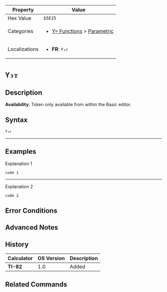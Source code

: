 | Property      | Value |
|---------------|-------|
| Hex Value     | `$5E25`|
| Categories    | <ul><li>[Y= Functions](<../categories/Y= Functions.md>) > [Parametric](<../categories/Y= Functions.md#Parametric>)</li></ul> |
| Localizations | <ul><li><b>FR</b>: `Y₃ᴛ`</li></ul> |

# `Y₃ᴛ`

## Description



<b>Availability</b>: Token only available from within the Basic editor.

## Syntax
`Y₃ᴛ`

<hr>

## Examples

Explanation 1
```ti-basic
code 1
```
---
Explanation 2
```ti-basic
code 2
```

## Error Conditions


## Advanced Notes


## History
| Calculator | OS Version | Description |
|------------|------------|-------------|
| <b>TI-82</b> | 1.0 | Added

## Related Commands

    